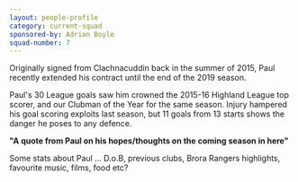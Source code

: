 ```yaml
---
layout: people-profile
category: current-squad
sponsored-by: Adrian Boyle
squad-number: 7
---
```

Originally signed from Clachnacuddin back in the summer of 2015, Paul recently extended his contract until the end of the 2019 season.

 Paul's 30 League goals saw him crowned the 2015-16 Highland League top scorer, and our Clubman of the Year for the same season. Injury hampered his goal scoring exploits last season, but 11 goals from 13 starts shows the danger he poses to any defence.

 **"A quote from Paul on his hopes/thoughts on the coming season in here"**

 Some stats about Paul ... D.o.B, previous clubs, Brora Rangers highlights, favourite music, films, food etc?
